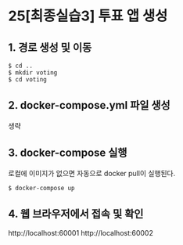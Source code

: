 # 25[최종실습3] 투표 앱 생성

## 1. 경로 생성 및 이동

```
$ cd ..
$ mkdir voting
$ cd voting
```

## 2. docker-compose.yml 파일 생성

생략

## 3. docker-compose 실행

로컬에 이미지가 없으면 자동으로 docker pull이 실행된다.

```
$ docker-compose up
```

## 4. 웹 브라우저에서 접속 및 확인

http://localhost:60001
http://localhost:60002
